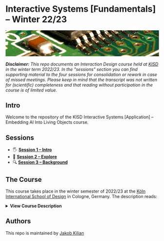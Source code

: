 # Interactive Systems [Fundamentals] –  Winter 22/23

![Close up of an integrated circuit on a pcb](img/Computer_chips_circuits_boards.jpg)

***Disclaimer:*** *This repo documents an Interaction Design course held at [KISD](https://kisd.de) in the winter term 2022/23. In the "sessions" section you can find supporting material to the four sessions for consolidation or rework in case of missed meetings. Please keep in mind that the transcript was not written for (scientific) completeness _and that reading without participation_ in the course is of limited value.*

## Intro

Welcome to the repository of the KISD Interactive Systems [Application] – Embedding AI Into Living Objects course. 

## Sessions

- 🖐 [**Session 1 – Intro**](/sessions/Session1_Intro/README.md)
- 🔭 [**Session 2 – Explore**](/sessions/Session2_Explore/README.md)
- 🔍 [**Session 3 – Background**](/sessions/Session3_Background/README.md)

## The Course

This course takes place in the winter semester of 2022/23 at the [Köln International School of Design](https://kisd.de) in Cologne, Germany. The description reads:

<details>
<summary style="font-size:14px"><b>View Course Description</b></summary>
<p><i>
Code and algorithms are the materials from which essential aspects of our social, cultural and economic future are built. When designing these interactive systems and objects, a substantial understanding of the underlying technology (hardware) and the executed algorithm or program code (software) is essential. With the increase of such systems in everyday life, there is an increasing need to approach these topics in the context of design studies (especially in interaction/interface/product design) and to develop the ability to develop such prototypes.</i></p><p><i>
With the new "Living Objects Lab", AI (Artificial Intelligence) is now being integrated into teaching and research at KISD: there, tools, infrastructure, (research) space and supervision are available to embed "intelligent" systems in physical objects. In this way, these are transferred from the virtual "cloud" into "material" and made "alive" through meaningful human-machine interfaces. </i></p><p><i>

However, the information processing in previous AI systems was mostly outsourced to computationally powerful servers (in the "cloud"), while the object only functioned as an interface. Recently, information has also begun to be (pre)processed decentrally on the end device (e.g. a microcontroller). This process is called Edge AI/Computing, derived from the "edge" of the network / cloud. </i></p><p><i>

In this course, we first deal with the term "AI" in general, look at conceptual basics of Edge AI and talk about its pros and cons. We exemplarily enable objects to react to changes in their environment in an autonomous and hopefully intelligent way by integrating AI on the edge level. We will then close with an outlook on further AI research and development fields. </i></p><p><i>

Prerequisite for participation is the preceding "Interactive Systems [Fundamentals]" course or basic experience in programming (e.g. through an Arduino course in the Proto Lab). 
</i></p></details>

## Authors

This repo is maintained by [Jakob Kilian](https://github.com/jakobkilian)
